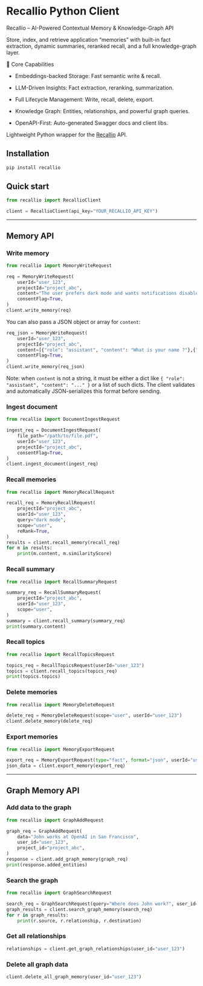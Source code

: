 # Recallio Python Client

Recallio – AI-Powered Contextual Memory & Knowledge-Graph API

Store, index, and retrieve application “memories” with built-in fact extraction, dynamic summaries, reranked recall, and a full knowledge-graph layer.

🔧 Core Capabilities

* Embeddings-backed Storage: Fast semantic write & recall.

* LLM-Driven Insights: Fact extraction, reranking, summarization.

* Full Lifecycle Management: Write, recall, delete, export.

* Knowledge Graph: Entities, relationships, and powerful graph queries.

* OpenAPI-First: Auto-generated Swagger docs and client libs.

Lightweight Python wrapper for the [Recallio](https://app.recallio.ai) API.

## Installation

```bash
pip install recallio
```

## Quick start

```python
from recallio import RecallioClient

client = RecallioClient(api_key="YOUR_RECALLIO_API_KEY")
```

---

## Memory API

### Write memory

```python
from recallio import MemoryWriteRequest

req = MemoryWriteRequest(
    userId="user_123",
    projectId="project_abc",
    content="The user prefers dark mode and wants notifications disabled on weekends",
    consentFlag=True,
)
client.write_memory(req)
```

You can also pass a JSON object or array for `content`:

```python
req_json = MemoryWriteRequest(
    userId="user_123",
    projectId="project_abc",
    content=[{"role": "assistant", "content": "What is your name ?"},{"role": "user", "content": "My name is Guillaume"}],
    consentFlag=True,
)
client.write_memory(req_json)
```

Note: when `content` is not a string, it must be either a dict like `{ "role": "assistant", "content": "..." }` or a list of such dicts. The client validates and automatically JSON-serializes this format before sending.

### Ingest document

```python
from recallio import DocumentIngestRequest

ingest_req = DocumentIngestRequest(
    file_path="/path/to/file.pdf",
    userId="user_123",
    projectId="project_abc",
    consentFlag=True,
)
client.ingest_document(ingest_req)
```

### Recall memories

```python
from recallio import MemoryRecallRequest

recall_req = MemoryRecallRequest(
    projectId="project_abc",
    userId="user_123",
    query="dark mode",
    scope="user",
    reRank=True,
)
results = client.recall_memory(recall_req)
for m in results:
    print(m.content, m.similarityScore)
```

### Recall summary

```python
from recallio import RecallSummaryRequest

summary_req = RecallSummaryRequest(
    projectId="project_abc",
    userId="user_123",
    scope="user",
)
summary = client.recall_summary(summary_req)
print(summary.content)
```

### Recall topics

```python
from recallio import RecallTopicsRequest

topics_req = RecallTopicsRequest(userId="user_123")
topics = client.recall_topics(topics_req)
print(topics.topics)
```

### Delete memories

```python
from recallio import MemoryDeleteRequest

delete_req = MemoryDeleteRequest(scope="user", userId="user_123")
client.delete_memory(delete_req)
```

### Export memories

```python
from recallio import MemoryExportRequest

export_req = MemoryExportRequest(type="fact", format="json", userId="user_123")
json_data = client.export_memory(export_req)
```

---

## Graph Memory API

### Add data to the graph

```python
from recallio import GraphAddRequest

graph_req = GraphAddRequest(
    data="John works at OpenAI in San Francisco",
    user_id="user_123",
    project_id="project_abc",
)
response = client.add_graph_memory(graph_req)
print(response.added_entities)
```

### Search the graph

```python
from recallio import GraphSearchRequest

search_req = GraphSearchRequest(query="Where does John work?", user_id="user_123")
graph_results = client.search_graph_memory(search_req)
for r in graph_results:
    print(r.source, r.relationship, r.destination)
```

### Get all relationships

```python
relationships = client.get_graph_relationships(user_id="user_123")
```

### Delete all graph data

```python
client.delete_all_graph_memory(user_id="user_123")
```
